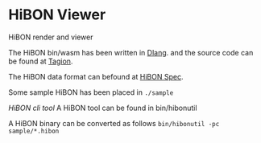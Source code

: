 # HiBON Viewer
HiBON render and viewer

The HiBON bin/wasm has been written in [Dlang](https://dlang.org/).
and the source code can be found at [Tagion](https://github.com/tagion/tagion).

The HiBON data format can befound at [HiBON Spec](https://www.hibon.org).

Some sample HiBON has been placed in `./sample`

*HiBON cli tool*
A HiBON tool can be found in bin/hibonutil

A HiBON binary can be converted as follows
`
bin/hibonutil -pc sample/*.hibon
`




